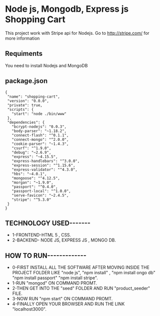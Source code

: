 # Node js, Mongodb, Express js Shopping Cart 

This project work with Stripe api for Nodejs. Go to http://stripe.com/ for more information

## Requiments
  You need to install Nodejs and MongoDB

## package.json
 ```
 {
  "name": "shopping-cart",
  "version": "0.0.0",
  "private": true,
  "scripts": {
    "start": "node ./bin/www"
  },
  "dependencies": {
    "bcrypt-nodejs": "0.0.3",
    "body-parser": "~1.18.2",
    "connect-flash": "^0.1.1",
    "connect-mongo": "^2.0.0",
    "cookie-parser": "~1.4.3",
    "csurf": "^1.9.0",
    "debug": "~2.6.9",
    "express": "~4.15.5",
    "express-handlebars": "^3.0.0",
    "express-session": "^1.15.6",
    "express-validator": "^4.3.0",
    "hbs": "~4.0.1",
    "mongoose": "^4.12.5",
    "morgan": "~1.9.0",
    "passport": "^0.4.0",
    "passport-local": "^1.0.0",
    "serve-favicon": "~2.4.5",
    "stripe": "^5.3.0"
  }
}
 ```

## TECHNOLOGY USED-------

* 1-FRONTEND-HTML 5 , CSS.
* 2-BACKEND- NODE JS, EXPRESS JS , MONGO DB.

## HOW TO RUN-------------

* 0-FIRST INSTALL ALL THE SOFTWARE AFTER MOVING INSIDE THE PROJECT FOLDER LIKE "node js", "npm install" , "npm install ongo db" "npm install passport" "npm install stripe".
* 1-RUN "mongod" ON COMMAND PROMT.
* 2-THEN GET INTO THE "seed" FOLDER AND RUN "product_seeder" FILE.
* 3-NOW RUN "npm start" ON COMMAND PROMT.
* 4-FINALLY OPEN YOUR BROWSER AND RUN THE LINK "localhost3000".
